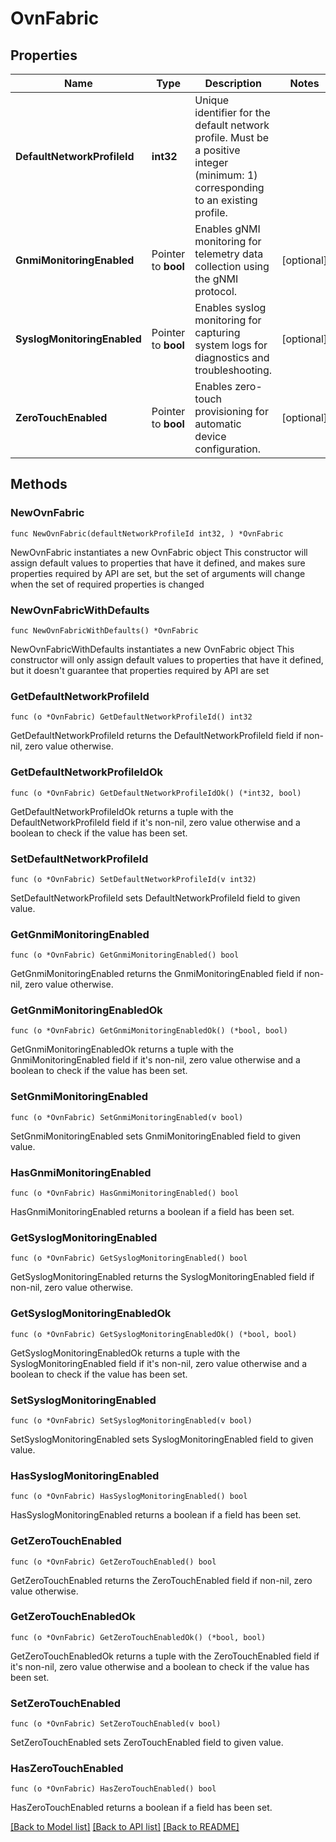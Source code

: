 # OvnFabric

## Properties

Name | Type | Description | Notes
------------ | ------------- | ------------- | -------------
**DefaultNetworkProfileId** | **int32** | Unique identifier for the default network profile. Must be a positive integer (minimum: 1) corresponding to an existing profile. | 
**GnmiMonitoringEnabled** | Pointer to **bool** | Enables gNMI monitoring for telemetry data collection using the gNMI protocol. | [optional] 
**SyslogMonitoringEnabled** | Pointer to **bool** | Enables syslog monitoring for capturing system logs for diagnostics and troubleshooting. | [optional] 
**ZeroTouchEnabled** | Pointer to **bool** | Enables zero-touch provisioning for automatic device configuration. | [optional] 

## Methods

### NewOvnFabric

`func NewOvnFabric(defaultNetworkProfileId int32, ) *OvnFabric`

NewOvnFabric instantiates a new OvnFabric object
This constructor will assign default values to properties that have it defined,
and makes sure properties required by API are set, but the set of arguments
will change when the set of required properties is changed

### NewOvnFabricWithDefaults

`func NewOvnFabricWithDefaults() *OvnFabric`

NewOvnFabricWithDefaults instantiates a new OvnFabric object
This constructor will only assign default values to properties that have it defined,
but it doesn't guarantee that properties required by API are set

### GetDefaultNetworkProfileId

`func (o *OvnFabric) GetDefaultNetworkProfileId() int32`

GetDefaultNetworkProfileId returns the DefaultNetworkProfileId field if non-nil, zero value otherwise.

### GetDefaultNetworkProfileIdOk

`func (o *OvnFabric) GetDefaultNetworkProfileIdOk() (*int32, bool)`

GetDefaultNetworkProfileIdOk returns a tuple with the DefaultNetworkProfileId field if it's non-nil, zero value otherwise
and a boolean to check if the value has been set.

### SetDefaultNetworkProfileId

`func (o *OvnFabric) SetDefaultNetworkProfileId(v int32)`

SetDefaultNetworkProfileId sets DefaultNetworkProfileId field to given value.


### GetGnmiMonitoringEnabled

`func (o *OvnFabric) GetGnmiMonitoringEnabled() bool`

GetGnmiMonitoringEnabled returns the GnmiMonitoringEnabled field if non-nil, zero value otherwise.

### GetGnmiMonitoringEnabledOk

`func (o *OvnFabric) GetGnmiMonitoringEnabledOk() (*bool, bool)`

GetGnmiMonitoringEnabledOk returns a tuple with the GnmiMonitoringEnabled field if it's non-nil, zero value otherwise
and a boolean to check if the value has been set.

### SetGnmiMonitoringEnabled

`func (o *OvnFabric) SetGnmiMonitoringEnabled(v bool)`

SetGnmiMonitoringEnabled sets GnmiMonitoringEnabled field to given value.

### HasGnmiMonitoringEnabled

`func (o *OvnFabric) HasGnmiMonitoringEnabled() bool`

HasGnmiMonitoringEnabled returns a boolean if a field has been set.

### GetSyslogMonitoringEnabled

`func (o *OvnFabric) GetSyslogMonitoringEnabled() bool`

GetSyslogMonitoringEnabled returns the SyslogMonitoringEnabled field if non-nil, zero value otherwise.

### GetSyslogMonitoringEnabledOk

`func (o *OvnFabric) GetSyslogMonitoringEnabledOk() (*bool, bool)`

GetSyslogMonitoringEnabledOk returns a tuple with the SyslogMonitoringEnabled field if it's non-nil, zero value otherwise
and a boolean to check if the value has been set.

### SetSyslogMonitoringEnabled

`func (o *OvnFabric) SetSyslogMonitoringEnabled(v bool)`

SetSyslogMonitoringEnabled sets SyslogMonitoringEnabled field to given value.

### HasSyslogMonitoringEnabled

`func (o *OvnFabric) HasSyslogMonitoringEnabled() bool`

HasSyslogMonitoringEnabled returns a boolean if a field has been set.

### GetZeroTouchEnabled

`func (o *OvnFabric) GetZeroTouchEnabled() bool`

GetZeroTouchEnabled returns the ZeroTouchEnabled field if non-nil, zero value otherwise.

### GetZeroTouchEnabledOk

`func (o *OvnFabric) GetZeroTouchEnabledOk() (*bool, bool)`

GetZeroTouchEnabledOk returns a tuple with the ZeroTouchEnabled field if it's non-nil, zero value otherwise
and a boolean to check if the value has been set.

### SetZeroTouchEnabled

`func (o *OvnFabric) SetZeroTouchEnabled(v bool)`

SetZeroTouchEnabled sets ZeroTouchEnabled field to given value.

### HasZeroTouchEnabled

`func (o *OvnFabric) HasZeroTouchEnabled() bool`

HasZeroTouchEnabled returns a boolean if a field has been set.


[[Back to Model list]](../README.md#documentation-for-models) [[Back to API list]](../README.md#documentation-for-api-endpoints) [[Back to README]](../README.md)


